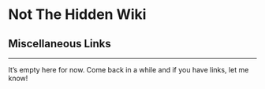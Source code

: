 # Not The Hidden Wiki

## Miscellaneous Links
-----

It’s empty here for now. Come back in a while and if you have links, let me know!